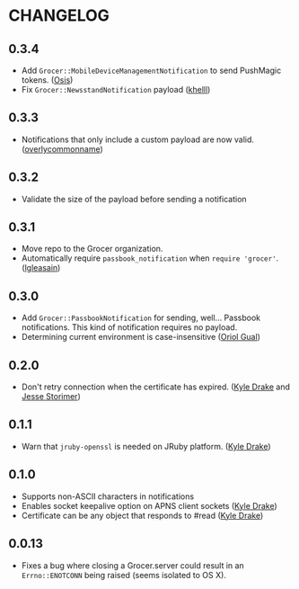 # CHANGELOG

## 0.3.4

* Add `Grocer::MobileDeviceManagementNotification` to send PushMagic tokens.
  ([Osis](https://github.com/Osis))
* Fix `Grocer::NewsstandNotification` payload
  ([khelll](https://github.com/khelll))

## 0.3.3

* Notifications that only include a custom payload are now valid.
  ([overlycommonname](https://github.com/overlycommonname))

## 0.3.2

* Validate the size of the payload before sending a notification

## 0.3.1

* Move repo to the Grocer organization.
* Automatically require `passbook_notification` when `require 'grocer'`.
  ([lgleasain](https://github.com/lgleasain))

## 0.3.0

* Add `Grocer::PassbookNotification` for sending, well... Passbook
  notifications. This kind of notification requires no payload.
* Determining current environment is case-insensitive ([Oriol
  Gual](https://github.com/oriolgual))

## 0.2.0

* Don't retry connection when the certificate has expired. ([Kyle
  Drake](https://github.com/kyledrake) and [Jesse
  Storimer](https://github.com/jstorimer))

## 0.1.1

* Warn that `jruby-openssl` is needed on JRuby platform. ([Kyle
  Drake](https://github.com/kyledrake))

## 0.1.0

* Supports non-ASCII characters in notifications
* Enables socket keepalive option on APNS client sockets ([Kyle
  Drake](https://github.com/kyledrake))
* Certificate can be any object that responds to #read ([Kyle
  Drake](https://github.com/kyledrake))

## 0.0.13

* Fixes a bug where closing a Grocer.server could result in an
  `Errno::ENOTCONN` being raised (seems isolated to OS X).
